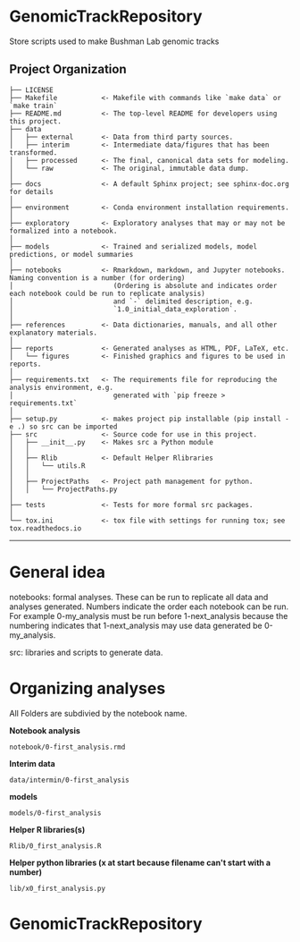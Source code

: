 GenomicTrackRepository
==============================

Store scripts used to make Bushman Lab genomic tracks  

Project Organization
------------

    ├── LICENSE
    ├── Makefile           <- Makefile with commands like `make data` or `make train`
    ├── README.md          <- The top-level README for developers using this project.
    ├── data
    │   ├── external       <- Data from third party sources.
    │   ├── interim        <- Intermediate data/figures that has been transformed.
    │   ├── processed      <- The final, canonical data sets for modeling.
    │   └── raw            <- The original, immutable data dump.
    │
    ├── docs               <- A default Sphinx project; see sphinx-doc.org for details
    │
    ├── environment        <- Conda environment installation requirements.
    │
    ├── exploratory        <- Exploratory analyses that may or may not be formalized into a notebook.
    │
    ├── models             <- Trained and serialized models, model predictions, or model summaries
    │
    ├── notebooks          <- Rmarkdown, markdown, and Jupyter notebooks. Naming convention is a number (for ordering) 
    │                         (Ordering is absolute and indicates order each notebook could be run to replicate analysis)
    │                         and `-` delimited description, e.g.
    │                         `1.0_initial_data_exploration`.
    │
    ├── references         <- Data dictionaries, manuals, and all other explanatory materials.
    │
    ├── reports            <- Generated analyses as HTML, PDF, LaTeX, etc.
    │   └── figures        <- Finished graphics and figures to be used in reports.
    │
    ├── requirements.txt   <- The requirements file for reproducing the analysis environment, e.g.
    │                         generated with `pip freeze > requirements.txt`
    │
    ├── setup.py           <- makes project pip installable (pip install -e .) so src can be imported
    ├── src                <- Source code for use in this project.
    │   ├── __init__.py    <- Makes src a Python module
    │   │
    │   ├── Rlib           <- Default Helper Rlibraries
    │   │   └── utils.R
    │   │
    │   ├── ProjectPaths   <- Project path management for python.
    │   │   └── ProjectPaths.py
    │
    ├── tests              <- Tests for more formal src packages.
    │
    └── tox.ini            <- tox file with settings for running tox; see tox.readthedocs.io


--------

# General idea

notebooks: formal analyses. These can be run to replicate all data and analyses generated. Numbers indicate the order each notebook can be run. For example 0-my_analysis must be run before 1-next_analysis because the numbering indicates that 1-next_analysis may use data generated be 0-my_analysis. 

src: libraries and scripts to generate data.

# Organizing analyses

All Folders are subdivied by the notebook name.

**Notebook analysis**

`notebook/0-first_analysis.rmd`

**Interim data**

`data/intermin/0-first_analysis`

**models**

`models/0-first_analysis`

**Helper R libraries(s)**

`Rlib/0_first_analysis.R `

**Helper python libraries (x at start because filename can't start with a number)**

`lib/x0_first_analysis.py`











# GenomicTrackRepository
